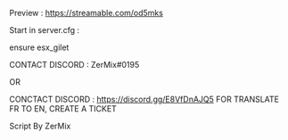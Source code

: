 Preview : https://streamable.com/od5mks

Start in server.cfg :

ensure esx_gilet

CONTACT DISCORD : ZerMix#0195

OR

CONCTACT DISCORD : https://discord.gg/E8VfDnAJQ5 FOR TRANSLATE FR TO EN, CREATE A TICKET

Script By ZerMix
